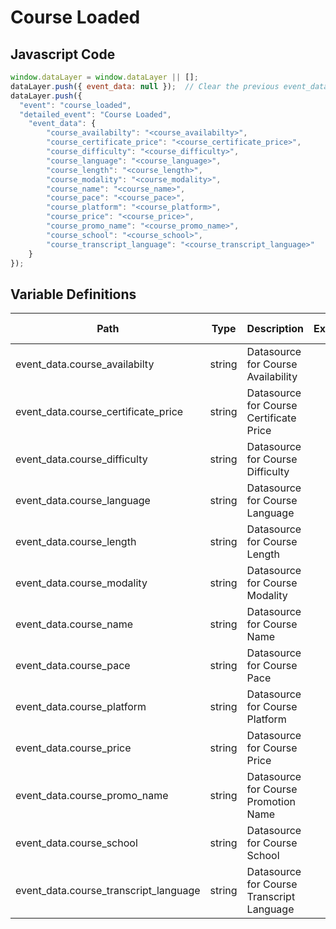 # Course Loaded

### 

## Javascript Code
```js
window.dataLayer = window.dataLayer || [];
dataLayer.push({ event_data: null });  // Clear the previous event_data object.
dataLayer.push({
  "event": "course_loaded",
  "detailed_event": "Course Loaded",
    "event_data": {
        "course_availabilty": "<course_availabilty>",
        "course_certificate_price": "<course_certificate_price>",
        "course_difficulty": "<course_difficulty>",
        "course_language": "<course_language>",
        "course_length": "<course_length>",
        "course_modality": "<course_modality>",
        "course_name": "<course_name>",
        "course_pace": "<course_pace>",
        "course_platform": "<course_platform>",
        "course_price": "<course_price>",
        "course_promo_name": "<course_promo_name>",
        "course_school": "<course_school>",
        "course_transcript_language": "<course_transcript_language>"
    }
});
```

## Variable Definitions

|Path|Type|Description|Example|Pattern|Min Length|Max Length|Minimum|Maximum|Multiple Of|
| --- | --- | --- | --- | --- | --- | --- | --- | --- | --- |
|event_data.course_availabilty|string|Datasource for Course Availability||||||||
|event_data.course_certificate_price|string|Datasource for Course Certificate Price||||||||
|event_data.course_difficulty|string|Datasource for Course Difficulty||||||||
|event_data.course_language|string|Datasource for Course Language||||||||
|event_data.course_length|string|Datasource for Course Length||||||||
|event_data.course_modality|string|Datasource for Course Modality||||||||
|event_data.course_name|string|Datasource for Course Name||||||||
|event_data.course_pace|string|Datasource for Course Pace||||||||
|event_data.course_platform|string|Datasource for Course Platform||||||||
|event_data.course_price|string|Datasource for Course Price||||||||
|event_data.course_promo_name|string|Datasource for Course Promotion Name||||||||
|event_data.course_school|string|Datasource for Course School||||||||
|event_data.course_transcript_language|string|Datasource for Course Transcript Language||||||||




